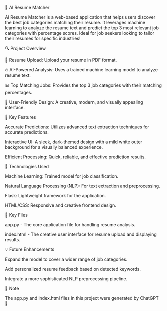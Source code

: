 🌟 AI Resume Matcher

AI Resume Matcher is a web-based application that helps users discover the best job categories matching their resume. It leverages machine learning to analyze the resume text and predict the top 3 most relevant job categories with percentage scores. Ideal for job seekers looking to tailor their resumes for specific industries!

🔍 Project Overview

📄 Resume Upload: Upload your resume in PDF format.

🔥 AI-Powered Analysis: Uses a trained machine learning model to analyze resume text.

📊 Top Matching Jobs: Provides the top 3 job categories with their matching percentages.

🎯 User-Friendly Design: A creative, modern, and visually appealing interface.

🚀 Key Features

Accurate Predictions: Utilizes advanced text extraction techniques for accurate predictions.

Interactive UI: A sleek, dark-themed design with a mild white outer background for a visually balanced experience.

Efficient Processing: Quick, reliable, and effective prediction results.

🔧 Technologies Used

Machine Learning: Trained model for job classification.

Natural Language Processing (NLP): For text extraction and preprocessing.

Flask: Lightweight framework for the application.

HTML/CSS: Responsive and creative frontend design.

📁 Key Files

app.py - The core application file for handling resume analysis.

index.html - The creative user interface for resume upload and displaying results.

💡 Future Enhancements

Expand the model to cover a wider range of job categories.

Add personalized resume feedback based on detected keywords.

Integrate a more sophisticated NLP preprocessing pipeline.



📢 Note

The app.py and index.html files in this project were generated by ChatGPT 🚀
